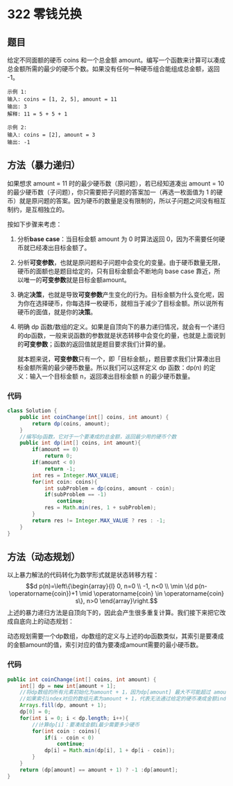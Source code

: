 # 322 零钱兑换

## 题目

给定不同面额的硬币 coins 和一个总金额 amount。编写一个函数来计算可以凑成总金额所需的最少的硬币个数。如果没有任何一种硬币组合能组成总金额，返回 -1。

    示例 1:
    输入: coins = [1, 2, 5], amount = 11
    输出: 3 
    解释: 11 = 5 + 5 + 1

    示例 2:
    输入: coins = [2], amount = 3
    输出: -1

## 方法（暴力递归）
如果想求 amount = 11 时的最少硬币数（原问题），若已经知道凑出 amount = 10 的最少硬币数（子问题），你只需要把子问题的答案加一（再选一枚面值为 1 的硬币）就是原问题的答案。因为硬币的数量是没有限制的，所以子问题之间没有相互制约，是互相独立的。

按如下步骤来考虑：
1. 分析**base case**：当目标金额 amount 为 0 时算法返回 0，因为不需要任何硬币就已经凑出目标金额了。
2. 分析**可变参数**，也就是原问题和子问题中会变化的变量。由于硬币数量无限，硬币的面额也是题目给定的，只有目标金额会不断地向 base case 靠近，所以唯一的**可变参数**就是目标金额amount。
3. 确定**决策**，也就是导致**可变参数**产生变化的行为。目标金额为什么变化呢，因为你在选择硬币，你每选择一枚硬币，就相当于减少了目标金额。所以说所有硬币的面值，就是你的**决策**。
4. 明确 dp 函数/数组的定义。如果是自顶向下的暴力递归情况，就会有一个递归的dp函数，一般来说函数的参数就是状态转移中会变化的量，也就是上面说到的**可变参数**；函数的返回值就是题目要求我们计算的量。  
   
   就本题来说，**可变参数**只有一个，即「目标金额」，题目要求我们计算凑出目标金额所需的最少硬币数量。所以我们可以这样定义 dp 函数：dp(n) 的定义：输入一个目标金额 n，返回凑出目标金额 n 的最少硬币数量。

### 代码
```java
class Solution {
    public int coinChange(int[] coins, int amount) {
        return dp(coins, amount);
    }
    //编写dp函数，它对于一个要凑成的总金额，返回最少用的硬币个数
    public int dp(int[] coins, int amount){
        if(amount == 0)
            return 0;
        if(amount < 0)
            return -1;
        int res = Integer.MAX_VALUE;
        for(int coin: coins){
            int subProblem = dp(coins, amount - coin);
            if(subProblem == -1)
                continue;
            res = Math.min(res, 1 + subProblem);
        }
        return res != Integer.MAX_VALUE ? res : -1;
    }
}
```

## 方法（动态规划）
以上暴力解法的代码转化为数学形式就是状态转移方程：
$$d p(n)=\left\{\begin{array}{l}
0, n=0 \\
-1, n<0 \\
\min \{d p(n-\operatorname{coin})+1 \mid \operatorname{coin} \in \operatorname{coin} s\}, n>0
\end{array}\right.$$
上述的暴力递归方法是自顶向下的，因此会产生很多重复计算。我们接下来把它改成自底向上的动态规划：

动态规划需要一个dp数组，dp数组的定义与上述的dp函数类似，其索引是要凑成的金额amount的值，索引对应的值为要凑成amount需要的最小硬币数。

### 代码
```java
public int coinChange(int[] coins, int amount) {
    int[] dp = new int[amount + 1];
    //将dp数组的所有元素初始化为amount + 1，因为dp[amount] 最大不可能超过 amount（最小面值为 1 元），所以 amount + 1 是一个无意义的数。
    //如果索引index对应的数组元素为amount + 1，代表无法通过给定的硬币凑成金额index。
    Arrays.fill(dp, amount + 1);
    dp[0] = 0;
    for(int i = 0; i < dp.length; i++){
        //计算dp[i]：要凑成金额i最少需要多少硬币
        for(int coin : coins){
            if(i - coin < 0)
                continue;
            dp[i] = Math.min(dp[i], 1 + dp[i - coin]);
        }
    }
    return (dp[amount] == amount + 1) ? -1 :dp[amount];
}
```
